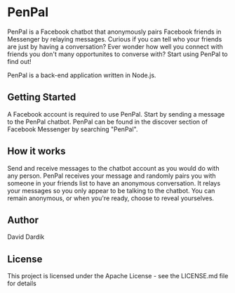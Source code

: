 # PenPal
PenPal is a Facebook chatbot that anonymously pairs Facebook friends in Messenger by relaying messages. Curious if you can tell who your friends are just by having a conversation? Ever wonder how well you connect with friends you don't many opportunites to converse with? Start using PenPal to find out!

PenPal is a back-end application written in Node.js.

## Getting Started
A Facebook account is required to use PenPal. Start by sending a message to the PenPal chatbot. PenPal can be found in the discover section of Facebook Messenger by searching "PenPal". 

## How it works
Send and receive messages to the chatbot account as you would do with any person. PenPal receives your message and randomly pairs you with someone in your friends list to have an anonymous conversation. It relays your messages so you only appear to be talking to the chatbot. You can remain anonymous, or when you're ready, choose to reveal yourselves.

## Author
David Dardik

## License
This project is licensed under the Apache License - see the LICENSE.md file for details
